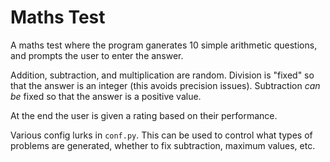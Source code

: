 # Maths Test

A maths test where the program ganerates 10 simple arithmetic questions, and prompts the
user to enter the answer.

Addition, subtraction, and multiplication are random. Division is "fixed" so that the answer
is an integer (this avoids precision issues). Subtraction _can be_ fixed so that the answer
is a positive value.

At the end the user is given a rating based on their performance.

Various config lurks in `conf.py`. This can be used to control what types of problems are
generated, whether to fix subtraction, maximum values, etc.
